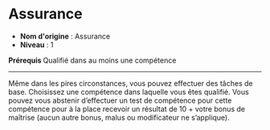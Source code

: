 # Assurance

 * **Nom d'origine** : Assurance
 * **Niveau** : 1


<p><strong> Prérequis </strong> Qualifié dans au moins une compétence </p>
<hr>
<p> Même dans les pires circonstances, vous pouvez effectuer des tâches de base. Choisissez une compétence dans laquelle vous êtes qualifié. Vous pouvez vous abstenir d’effectuer un test de compétence pour cette compétence pour à la place recevoir un résultat de 10 + votre bonus de maîtrise (aucun autre bonus, malus ou modificateur ne s’applique). </p>